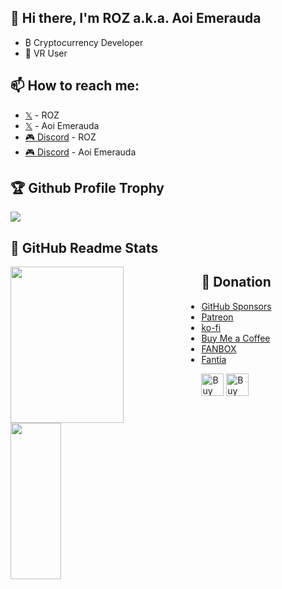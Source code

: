 ## 👋 Hi there, I'm ROZ a.k.a. Aoi Emerauda
- ₿ Cryptocurrency Developer
- 🥽 VR User

## 📫 How to reach me: 
- [𝕏](https://x.com/ROZ_mofumofu_me) - ROZ
- [𝕏](https://x.com/Aoi_Emerauda) - Aoi Emerauda
- [🎮 Discord](https://discord.com/users/356478206360027137) - ROZ
- [🎮 Discord](https://discord.com/users/665461090481864715) - Aoi Emerauda

## 🏆 Github Profile Trophy
<a href="https://github.com/ROZ-MOFUMFU-ME/github-profile-trophy">
  <img width=auto src="https://github-profile-trophy.vercel.app/?username=ROZ-MOFUMOFU-ME&column=7&no-frame=true"/>
</a>

## 📝 GitHub Readme Stats
<a href="https://github.com/anuraghazra/github-readme-stats">
  <img height="250" width="60%" align="left" src="https://github-readme-stats.vercel.app/api?username=ROZ-MOFUMOFU-ME&count_private=true&show_icons=true" />
</a>
<a href="https://github.com/anuraghazra/github-readme-stats">
  <img height="250" width="40%" align="left" src="https://github-readme-stats.vercel.app/api/top-langs/?username=ROZ-MOFUMOFU-ME" />
</a>

## 🎁 Donation
- [GitHub Sponsors](https://github.com/sponsors/ROZ-MOFUMOFU-ME)
- [Patreon](https://patreon.com/emerauda)
- [ko-fi](https://ko-fi.com/emerauda)
- [Buy Me a Coffee](https://buymeacoffee.com/emerauda)
- [FANBOX](http://emerauda.fanbox.cc)
- [Fantia](https://fantia.jp/emerauda)

<a href='https://ko-fi.com/emerauda' target='_blank'><img height='36' style='border:0px;height:36px;' src='https://storage.ko-fi.com/cdn/kofi4.png?v=3' border='0' alt='Buy Me a Coffee at ko-fi.com'></a>
<a href="https://buymeacoffee.com/emerauda" target="_blank"><img src="https://cdn.buymeacoffee.com/buttons/v2/default-green.png" alt="Buy Me A Coffee" style="height: 36px !important;width: auto;"></a>

<!--
**ROZ-MOFUMOFU-ME/ROZ-MOFUMOFU-ME** is a ✨ _special_ ✨ repository because its `README.md` (this file) appears on your GitHub profile.

Here are some ideas to get you started:

- 🔭 I’m currently working on ...
- 🌱 I’m currently learning ...
- 👯 I’m looking to collaborate on ...
- 🤔 I’m looking for help with ...
- 💬 Ask me about ...
- 📫 How to reach me: ...
- 😄 Pronouns: ...
- ⚡ Fun fact: ...
-->
